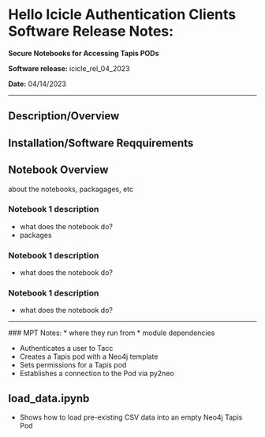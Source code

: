 # Hello Icicle Authentication Clients Software Release Notes:

**Secure Notebooks for Accessing Tapis PODs**

**Software release:** icicle_rel_04_2023

**Date:** 04/14/2023
<hr>



## Description/Overview

## Installation/Software Reqquirements

## Notebook Overview
about the notebooks, packagages, etc

### Notebook 1 description
* what does the notebook do?
* packages

### Notebook 1 description
* what does the notebook do?


### Notebook 1 description
* what does the notebook do?



<hr>
### MPT Notes:
* where they run from
* module dependencies



* Authenticates a user to Tacc
* Creates a Tapis pod with a Neo4j template
* Sets permissions for a Tapis pod
* Establishes a connection to the Pod via py2neo

## load_data.ipynb

* Shows how to load pre-existing CSV data into an empty Neo4j Tapis Pod


